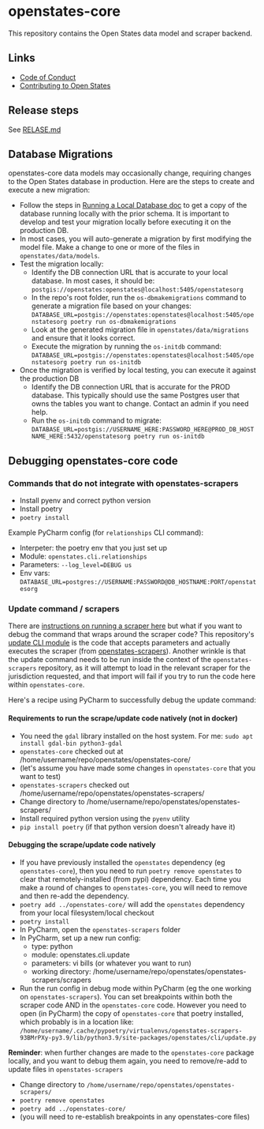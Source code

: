 # openstates-core

This repository contains the Open States data model and scraper backend.

## Links

* [Code of Conduct](https://docs.openstates.org/en/latest/contributing/code-of-conduct.html)
* [Contributing to Open States](https://docs.openstates.org/contributing/)

## Release steps

See [RELASE.md](./RELEASE.md)

## Database Migrations

openstates-core data models may occasionally change, requiring changes to the Open States database in production. Here
are the steps to create and execute a new migration:

* Follow the steps in [Running a Local Database doc](https://docs.openstates.org/contributing/local-database/) to get
  a copy of the database running locally with the prior schema. It is important to develop and test your migration
  locally before executing it on the production DB.
* In most cases, you will auto-generate a migration by first modifying the model file. Make a change to one or more of
  the files in `openstates/data/models`.
* Test the migration locally:
    * Identify the DB connection URL that is accurate to your local database. In most cases, it should
      be: `postgis://openstates:openstates@localhost:5405/openstatesorg`
    * In the repo's root folder, run the `os-dbmakemigrations` command to generate a migration file based on your
      changes: `DATABASE_URL=postgis://openstates:openstates@localhost:5405/openstatesorg poetry run os-dbmakemigrations`
    * Look at the generated migration file in `openstates/data/migrations` and ensure that it looks correct.
    * Execute the migration by running the `os-initdb`
      command: `DATABASE_URL=postgis://openstates:openstates@localhost:5405/openstatesorg poetry run os-initdb`
* Once the migration is verified by local testing, you can execute it against the production DB
    * Identify the DB connection URL that is accurate for the PROD database. This typically should use the same Postgres
      user that owns the tables you want to change. Contact an admin if you need help.
    * Run the `os-initdb` command to
      migrate: `DATABASE_URL=postgis://USERNAME_HERE:PASSWORD_HERE@PROD_DB_HOSTNAME_HERE:5432/openstatesorg poetry run os-initdb`

## Debugging openstates-core code

### Commands that do not integrate with openstates-scrapers

* Install pyenv and correct python version
* Install poetry
* `poetry install`

Example PyCharm config (for `relationships` CLI command):

* Interpeter: the poetry env that you just set up
* Module: `openstates.cli.relationships`
* Parameters: `--log_level=DEBUG us`
* Env vars: `DATABASE_URL=postgres://USERNAME:PASSWORD@DB_HOSTNAME:PORT/openstatesorg`

### Update command / scrapers

There are
[instructions on running a scraper here](https://docs.openstates.org/contributing/scrapers/#running-your-first-scraper)
but what if you want to debug the command that wraps around the scraper code? This
repository's [update CLI module](openstates/cli/update.py)
is the code that accepts parameters and actually executes the scraper (from
[openstates-scrapers](https://github.com/openstates/openstates-scrapers)). Another wrinkle is that the update command
needs to be run inside the context of the `openstates-scrapers` repository, as it will attempt to load in the relevant
scraper for the jurisdiction requested, and that import will fail if you try to run the code here
within `openstates-core`.

Here's a recipe using PyCharm to successfully debug the update command:

#### Requirements to run the scrape/update code natively (not in docker)

* You need the `gdal` library installed on the host system. For me: `sudo apt install gdal-bin python3-gdal`
* `openstates-core` checked out at /home/username/repo/openstates/openstates-core/
* (let's assume you have made some changes in `openstates-core` that you want to test)
* `openstates-scrapers` checked out /home/username/repo/openstates/openstates-scrapers/
* Change directory to /home/username/repo/openstates/openstates-scrapers/
* Install required python version using the `pyenv` utility
* `pip install poetry` (if that python version doesn't already have it)

#### Debugging the scrape/update code natively

* If you have previously installed the `openstates` dependency (eg `openstates-core`), then you need
  to run `poetry remove openstates` to clear that remotely-installed (from pypi) dependency. Each time you make a round
  of changes to `openstates-core`, you will need to remove and then re-add the dependency.
* `poetry add ../openstates-core/` will add the `openstates` dependency from your local filesystem/local checkout
* `poetry install`
* In PyCharm, open the `openstates-scrapers` folder
* In PyCharm, set up a new run config:
    * type: python
    * module: openstates.cli.update
    * parameters: vi bills (or whatever you want to run)
    * working directory: /home/username/repo/openstates/openstates-scrapers/scrapers
* Run the run config in debug mode within PyCharm (eg the one working on `openstates-scrapers`). You can set
  breakpoints within both the scraper code AND in the `openstates-core` code. However you need to open (in PyCharm)
  the copy of `openstates-core` that poetry installed, which probably is in a location like:
  `/home/username/.cache/pypoetry/virtualenvs/openstates-scrapers-93BMrPXy-py3.9/lib/python3.9/site-packages/openstates/cli/update.py`

**Reminder**: when further changes are made to the `openstates-core` package locally, and you want to debug them again,
you need to remove/re-add to update files in `openstates-scrapers`

* Change directory to `/home/username/repo/openstates/openstates-scrapers/`
* `poetry remove openstates`
* `poetry add ../openstates-core/`
* (you will need to re-establish breakpoints in any openstates-core files)
